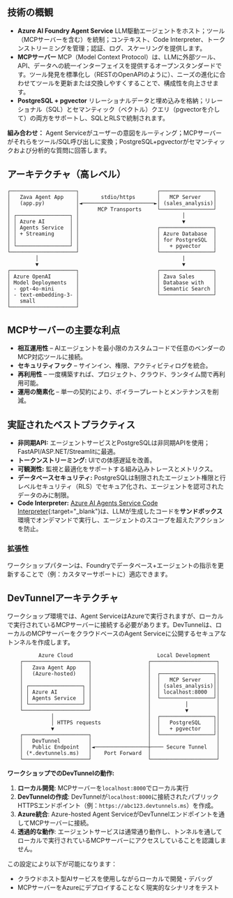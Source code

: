 ## 技術の概観

- **Azure AI Foundry Agent Service**
  LLM駆動エージェントをホスト；ツール（MCPサーバーを含む）を統制；コンテキスト、Code Interpreter、トークンストリーミングを管理；認証、ログ、スケーリングを提供します。
- **MCPサーバー**
  MCP（Model Context Protocol）は、LLMに外部ツール、API、データへの統一インターフェイスを提供するオープンスタンダードです。ツール発見を標準化し（RESTのOpenAPIのように）、ニーズの進化に合わせてツールを更新または交換しやすくすることで、構成性を向上させます。
- **PostgreSQL + pgvector**
  リレーショナルデータと埋め込みを格納；リレーショナル（SQL）とセマンティック（ベクトル）クエリ（pgvectorを介して）の両方をサポートし、SQLとRLSで統制されます。

**組み合わせ：** Agent Serviceがユーザーの意図をルーティング；MCPサーバーがそれらをツール/SQL呼び出しに変換；PostgreSQL+pgvectorがセマンティックおよび分析的な質問に回答します。

## アーキテクチャ（高レベル）

```plaintext
┌─────────────────────┐                         ┌─────────────────┐
│   Zava Agent App    │       stdio/https       │   MCP Server    │
│   (app.py)          │◄───────────────────────►│ (sales_analysis)│
│                     │      MCP Transports     └─────────────────┘
│ ┌─────────────────┐ │                                 │
│ │ Azure AI        │ │                                 ▼
│ │ Agents Service  │ │                         ┌─────────────────┐
│ │ + Streaming     │ │                         │ Azure Database  │
│ │                 │ │                         │ for PostgreSQL  │
│ └─────────────────┘ │                         │   + pgvector    │
└─────────────────────┘                         └─────────────────┘
         │                                              |
         ▼                                              ▼
┌─────────────────────┐                         ┌─────────────────┐
│ Azure OpenAI        │                         │ Zava Sales      │
│ Model Deployments   │                         │ Database with   │
│ - gpt-4o-mini       │                         │ Semantic Search │
│ - text-embedding-3- │                         └─────────────────┘
│   small             │
└─────────────────────┘
```

## MCPサーバーの主要な利点

- **相互運用性** – AIエージェントを最小限のカスタムコードで任意のベンダーのMCP対応ツールに接続。
- **セキュリティフック** – サインイン、権限、アクティビティログを統合。
- **再利用性** – 一度構築すれば、プロジェクト、クラウド、ランタイム間で再利用可能。
- **運用の簡素化** – 単一の契約により、ボイラープレートとメンテナンスを削減。

## 実証されたベストプラクティス

- **非同期API:** エージェントサービスとPostgreSQLは非同期APIを使用；FastAPI/ASP.NET/Streamlitに最適。
- **トークンストリーミング:** UIでの体感遅延を改善。
- **可観測性:** 監視と最適化をサポートする組み込みトレースとメトリクス。
- **データベースセキュリティ:** PostgreSQLは制限されたエージェント権限と行レベルセキュリティ（RLS）でセキュア化され、エージェントを認可されたデータのみに制限。
- **Code Interpreter:** [Azure AI Agents Service Code Interpreter](https://learn.microsoft.com/azure/ai-services/agents/how-to/tools/code-interpreter?view=azure-python-preview&tabs=python&pivots=overview){:target="_blank"}は、LLMが生成したコードを**サンドボックス**環境でオンデマンドで実行し、エージェントのスコープを超えたアクションを防止。

### 拡張性

ワークショップパターンは、Foundryでデータベース+エージェントの指示を更新することで（例：カスタマーサポートに）適応できます。

## DevTunnelアーキテクチャ

ワークショップ環境では、Agent ServiceはAzureで実行されますが、ローカルで実行されているMCPサーバーに接続する必要があります。DevTunnelは、ローカルのMCPサーバーをクラウドベースのAgent Serviceに公開するセキュアなトンネルを作成します。

```plaintext
          Azure Cloud                           Local Development
    ┌─────────────────────┐                  ┌─────────────────────┐
    │   Zava Agent App    │                  │                     │
    │   (Azure-hosted)    │                  │  ┌─────────────────┐│
    │                     │                  │  │   MCP Server    ││
    │ ┌─────────────────┐ │                  │  │ (sales_analysis)││
    │ │ Azure AI        │ │                  │  │ localhost:8000  ││
    │ │ Agents Service  │ │                  │  └─────────────────┘│
    │ └─────────────────┘ │                  │           │         │
    └─────────────────────┘                  │           ▼         │
              │                              │  ┌─────────────────┐│
              │ HTTPS requests               │  │   PostgreSQL    ││
              ▼                              │  │   + pgvector    ││
    ┌─────────────────────┐                  │  └─────────────────┘│
    │   DevTunnel         │                  │                     │
    │   Public Endpoint   │◄─────────────────┼──── Secure Tunnel   │
    │ (*.devtunnels.ms)   │    Port Forward  │                     │
    └─────────────────────┘                  └─────────────────────┘
```

**ワークショップでのDevTunnelの動作:**

1. **ローカル開発**: MCPサーバーを`localhost:8000`でローカル実行
2. **DevTunnelの作成**: DevTunnelが`localhost:8000`に接続されたパブリックHTTPSエンドポイント（例：`https://abc123.devtunnels.ms`）を作成。
3. **Azure統合**: Azure-hosted Agent ServiceがDevTunnelエンドポイントを通してMCPサーバーに接続。
4. **透過的な動作**: エージェントサービスは通常通り動作し、トンネルを通してローカルで実行されているMCPサーバーにアクセスしていることを認識しません。

この設定により以下が可能になります：

- クラウドホスト型AIサービスを使用しながらローカルで開発・デバッグ
- MCPサーバーをAzureにデプロイすることなく現実的なシナリオをテスト
